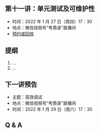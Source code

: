 ## 第十一讲：单元测试及可维护性

- 时间：2022 年 1 月 27 日（周四）17：30
- 地点：微信视频号“考鼎录”直播间
- [预约或回放](#/grand-finale)

		
## 提纲

1. ...
1. ...

## 下一讲预告

- 主题：高效调试
- 地点：微信视频号“考鼎录”直播间
- 时间：2022 年 1 月 29 日（周六）17：30

		
## Q & A

